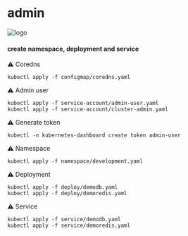 # admin
![logo](https://user-images.githubusercontent.com/26479/113612862-aaadd080-9650-11eb-83db-7a3103293c3c.png)

#### create namespace, deployment and service

⚠️ Coredns

```shell
kubectl apply -f configmap/coredns.yaml
```

⚠️ Admin user

```shell
kubectl apply -f service-account/admin-user.yaml
kubectl apply -f service-account/cluster-admin.yaml
```

⚠️ Generate token

```shell
kubectl -n kubernetes-dashboard create token admin-user
```

⚠️ Namespace

```shell
kubectl apply -f namespace/development.yaml
```

⚠️ Deployment

```shell
kubectl apply -f deploy/demodb.yaml
kubectl apply -f deploy/demoredis.yaml
```

⚠️ Service

```shell
kubectl apply -f service/demodb.yaml
kubectl apply -f service/demoredis.yaml
```
